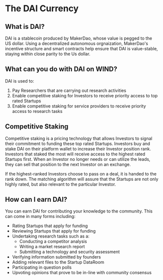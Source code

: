 # The DAI Currency

## What is DAI?

DAI is a stablecoin produced by MakerDao, whose value is pegged to the US dollar. Using a decentralized autonomous orgnaization, MakerDao's incentive structure and smart contracts help ensure that DAI is value-stable, staying within close parity to the Us dollar. 

## What can you do with DAI on WIND?

DAI is used to: 

1. Pay Researchers that are carrying out research activities
2. Enable competitive staking for Investors to receive priority access to top rated Startups  
3. Enable competitive staking for service providers to receive priority access to research tasks 

## **Competitive Staking** 

Competitive staking is a pricing technology that allows Investors to signal their commitment to funding these top rated Startups.  Investors buy and stake DAI on their platform wallet to increase their Investor position rank. Investors that staked the most will receive access to the highest rated Startups first.  When an Investor no longer needs or can utilize the leads, they can sell that position to the next Investor on an exchange.

If the highest-ranked Investors choose to pass on a deal, it is handed to the rank down.  The matching algorithm will assure that the Startups are not only highly rated, but also relevant to the particular Investor.  

## How can I earn DAI?  

You can earn DAI for contributing your knowledge to the community. This can come in many forms including: 

* Rating Startups that apply for funding
* Reviewing Startups that apply for funding 
* Undertaking research tasks such as a: 
  * Conducting a competitor analysis 
  * Writing a market research report 
  * Submitting a technology and security assessment 
* Verifying information submitted by founders
* Adding relevant files to the Startup DataRoom
* Participating in question polls 
* Upvoting opinions that prove to be in-line with community consensus

## 





